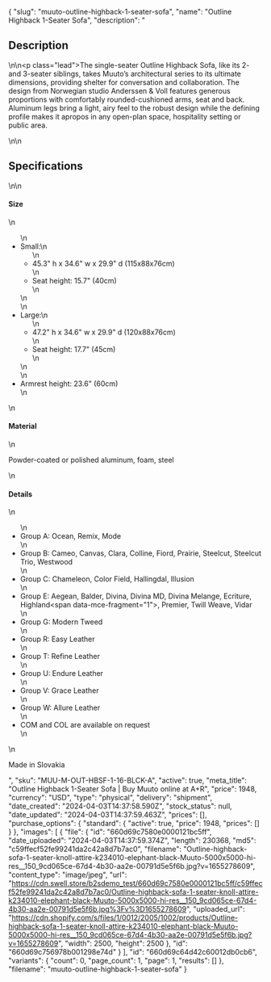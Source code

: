 {
  "slug": "muuto-outline-highback-1-seater-sofa",
  "name": "Outline Highback 1-Seater Sofa",
  "description": "<h2>Description</h2>\n<!-- split -->\n<p class=\"lead\">The single-seater Outline Highback Sofa, like its 2- and 3-seater siblings, takes Muuto’s architectural series to its ultimate dimensions, providing shelter for conversation and collaboration. The design from Norwegian studio Anderssen &amp; Voll features generous proportions with comfortably rounded-cushioned arms, seat and back. Aluminum legs bring a light, airy feel to the robust design while the defining profile makes it apropos in any open-plan space, hospitality setting or public area.</p>\n<!-- split -->\n<h2>Specifications</h2>\n<!-- split -->\n<h4>Size</h4>\n<ul>\n<li>Small:\n<ul>\n<li>45.3\" h x 34.6\" w x 29.9\" d (115x88x76cm)</li>\n<li>Seat height: 15.7\" (40cm)</li>\n</ul>\n</li>\n<li>Large:\n<ul>\n<li>47.2\" h x 34.6\" w x 29.9\" d (120x88x76cm)</li>\n<li>Seat height: 17.7\" (45cm)</li>\n</ul>\n</li>\n<li>Armrest height: 23.6\" (60cm)</li>\n</ul>\n<h4>Material</h4>\n<p>Powder-coated or polished aluminum, foam, steel</p>\n<h4>Details</h4>\n<ul>\n<li>Group A: Ocean, Remix, Mode</li>\n<li>Group B: Cameo, Canvas, Clara, Colline, Fiord, Prairie, Steelcut, Steelcut Trio, Westwood</li>\n<li>Group C: Chameleon, Color Field, Hallingdal, Illusion</li>\n<li>Group E: Aegean, Balder, Divina, Divina MD, Divina Melange, Ecriture, Highland<span data-mce-fragment=\"1\">, </span>Premier, Twill Weave, Vidar</li>\n<li>Group G: Modern Tweed</li>\n<li>Group R: Easy Leather</li>\n<li>Group T: Refine Leather</li>\n<li>Group U: Endure Leather</li>\n<li>Group V: Grace Leather</li>\n<li>Group W: Allure Leather</li>\n<li>COM and COL are available on request</li>\n</ul>\n<p>Made in Slovakia</p>",
  "sku": "MUU-M-OUT-HBSF-1-16-BLCK-A",
  "active": true,
  "meta_title": "Outline Highback 1-Seater Sofa | Buy Muuto online at A+R",
  "price": 1948,
  "currency": "USD",
  "type": "physical",
  "delivery": "shipment",
  "date_created": "2024-04-03T14:37:58.590Z",
  "stock_status": null,
  "date_updated": "2024-04-03T14:37:59.463Z",
  "prices": [],
  "purchase_options": {
    "standard": {
      "active": true,
      "price": 1948,
      "prices": []
    }
  },
  "images": [
    {
      "file": {
        "id": "660d69c7580e0000121bc5ff",
        "date_uploaded": "2024-04-03T14:37:59.374Z",
        "length": 230368,
        "md5": "c59ffecf52fe99241da2c42a8d7b7ac0",
        "filename": "Outline-highback-sofa-1-seater-knoll-attire-k234010-elephant-black-Muuto-5000x5000-hi-res__150_9cd065ce-67d4-4b30-aa2e-00791d5e5f6b.jpg?v=1655278609",
        "content_type": "image/jpeg",
        "url": "https://cdn.swell.store/b2sdemo_test/660d69c7580e0000121bc5ff/c59ffecf52fe99241da2c42a8d7b7ac0/Outline-highback-sofa-1-seater-knoll-attire-k234010-elephant-black-Muuto-5000x5000-hi-res__150_9cd065ce-67d4-4b30-aa2e-00791d5e5f6b.jpg%3Fv%3D1655278609",
        "uploaded_url": "https://cdn.shopify.com/s/files/1/0012/2005/1002/products/Outline-highback-sofa-1-seater-knoll-attire-k234010-elephant-black-Muuto-5000x5000-hi-res__150_9cd065ce-67d4-4b30-aa2e-00791d5e5f6b.jpg?v=1655278609",
        "width": 2500,
        "height": 2500
      },
      "id": "660d69c756978b001298e74d"
    }
  ],
  "id": "660d69c64d42c60012db0cb6",
  "variants": {
    "count": 0,
    "page_count": 1,
    "page": 1,
    "results": []
  },
  "filename": "muuto-outline-highback-1-seater-sofa"
}